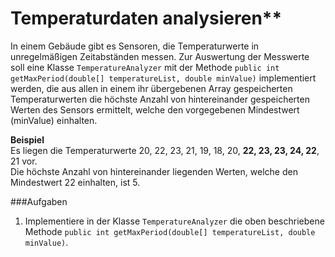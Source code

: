 # Temperaturdaten analysieren**

In einem Gebäude gibt es Sensoren, die Temperaturwerte in unregelmäßigen Zeitabständen messen. Zur Auswertung der 
Messwerte soll eine Klasse `TemperatureAnalyzer` mit der Methode `public int getMaxPeriod(double[] temperatureList, double minValue)` 
implementiert werden, die aus allen in einem ihr übergebenen Array gespeicherten Temperaturwerten die höchste Anzahl von 
hintereinander gespeicherten Werten des Sensors ermittelt, welche den  vorgegebenen Mindestwert (minValue) einhalten.  

**Beispiel**  
Es liegen die Temperaturwerte 20, 22, 23, 21, 19, 18, 20, <b>22, 23, 23, 24, 22</b>, 21 vor.  
Die höchste Anzahl von hintereinander liegenden Werten, welche den Mindestwert 22 einhalten, ist 5.



###Aufgaben

1. Implementiere in der Klasse `TemperatureAnalyzer` die oben beschriebene Methode
`public int getMaxPeriod(double[] temperatureList, double minValue)`.